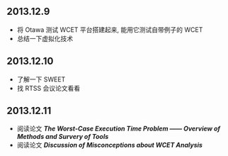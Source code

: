 ## 2013.12.9
* 将 Otawa 测试 WCET 平台搭建起来, 能用它测试自带例子的 WCET
* 总结一下虚拟化技术


## 2013.12.10
* 了解一下 SWEET
* 找 RTSS 会议论文看看

## 2013.12.11
* 阅读论文 ***The Worst-Case Execution Time Problem —— Overview of Methods and Survery of Tools***
* 阅读论文 ***Discussion of Misconceptions about WCET Analysis***
